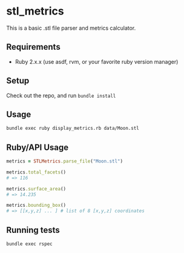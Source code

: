 # stl_metrics

This is a basic .stl file parser and metrics calculator.

## Requirements

* Ruby 2.x.x (use asdf, rvm, or your favorite ruby version manager)

## Setup

Check out the repo, and run `bundle install`

## Usage

```bash
bundle exec ruby display_metrics.rb data/Moon.stl
```

## Ruby/API Usage

```ruby
metrics = STLMetrics.parse_file("Moon.stl")

metrics.total_facets()
# => 116

metrics.surface_area()
# => 14.235

metrics.bounding_box()
# => [[x,y,z] ... ] # list of 8 [x,y,z] coordinates
```

## Running tests

```bash
bundle exec rspec
```
